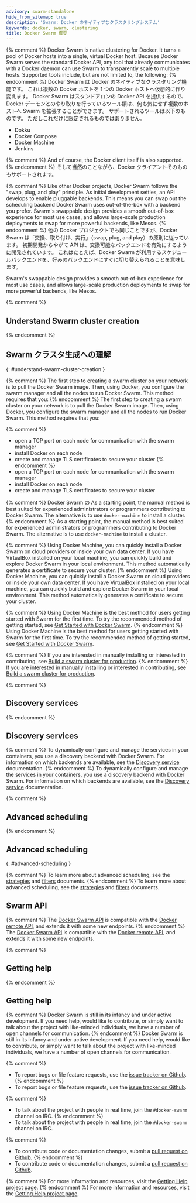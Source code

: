 ```yaml
---
advisory: swarm-standalone
hide_from_sitemap: true
description: 'Swarm: Docker のネイティブなクラスタリングシステム'
keywords: docker, swarm, clustering
title: Docker Swarm 概要
---
```


{% comment %}
Docker Swarm is native clustering for Docker. It turns a pool of Docker hosts
into a single, virtual Docker host. Because Docker Swarm serves the standard
Docker API, any tool that already communicates with a Docker daemon can use
Swarm to transparently scale to multiple hosts. Supported tools include, but
are not limited to, the following:
{% endcomment %}
Docker Swarm は Docker のネイティブなクラスタリング機能です。
これは複数の Docker ホストを 1 つの Docker ホストへ仮想的に作り変えます。
Docker Swarm はスタンドアロンの Docker API を提供するので、Docker デーモンとのやり取りを行っているツール類は、何も気にせず複数のホストへ Swarm を拡張することができます。
サポートされるツールは以下のものです。
ただしこれだけに限定されるものではありません。

- Dokku
- Docker Compose
- Docker Machine
- Jenkins

{% comment %}
And of course, the Docker client itself is also supported.
{% endcomment %}
そして当然のことながら、Docker クライアントそのものもサポートされます。

{% comment %}
Like other Docker projects, Docker Swarm follows the "swap, plug, and play"
principle. As initial development settles, an API develops to enable
pluggable backends. This means you can swap out the scheduling backend
Docker Swarm uses out-of-the-box with a backend you prefer. Swarm's swappable design provides a smooth out-of-box experience for most use cases, and allows large-scale production deployments to swap for more powerful backends, like Mesos.
{% endcomment %}
他の Docker プロジェクトでも同じことですが、Docker Swarm は「交換、取り付け、実行」（swap, plug, and play）の原則に従っています。
初期開発からやがて API は、交換可能なバックエンドを有効にするように開発されています。
これはたとえば、Docker Swarm が利用するスケジュールバックエンドを、好みのバックエンドにすぐに切り替えられることを意味します。

Swarm's swappable design provides a smooth out-of-box experience for most use cases, and allows large-scale production deployments to swap for more powerful backends, like Mesos.

{% comment %}
## Understand Swarm cluster creation
{% endcomment %}
## Swarm クラスタ生成への理解
{: #understand-swarm-cluster-creation }

{% comment %}
The first step to creating a swarm cluster on your network is to pull the Docker Swarm image. Then, using Docker, you configure the swarm manager and all the nodes to run Docker Swarm. This method requires that you:
{% endcomment %}
The first step to creating a swarm cluster on your network is to pull the Docker Swarm image. Then, using Docker, you configure the swarm manager and all the nodes to run Docker Swarm. This method requires that you:

{% comment %}
* open a TCP port on each node for communication with the swarm manager
* install Docker on each node
* create and manage TLS certificates to secure your cluster
{% endcomment %}
* open a TCP port on each node for communication with the swarm manager
* install Docker on each node
* create and manage TLS certificates to secure your cluster

{% comment %}
Docker Swarm の
As a starting point, the manual method is best suited for experienced
administrators or programmers contributing to Docker Swarm. The alternative is
to use `docker-machine` to install a cluster.
{% endcomment %}
As a starting point, the manual method is best suited for experienced
administrators or programmers contributing to Docker Swarm. The alternative is
to use `docker-machine` to install a cluster.

{% comment %}
Using Docker Machine, you can quickly install a Docker Swarm on cloud providers
or inside your own data center. If you have VirtualBox installed on your local
machine, you can quickly build and explore Docker Swarm in your local
environment. This method automatically generates a certificate to secure your
cluster.
{% endcomment %}
Using Docker Machine, you can quickly install a Docker Swarm on cloud providers
or inside your own data center. If you have VirtualBox installed on your local
machine, you can quickly build and explore Docker Swarm in your local
environment. This method automatically generates a certificate to secure your
cluster.

{% comment %}
Using Docker Machine is the best method for users getting started with Swarm for the first time. To try the recommended method of getting started, see [Get Started with Docker Swarm](install-w-machine.md).
{% endcomment %}
Using Docker Machine is the best method for users getting started with Swarm for the first time. To try the recommended method of getting started, see [Get Started with Docker Swarm](install-w-machine.md).

{% comment %}
If you are interested in manually installing or interested in contributing, see [Build a swarm cluster for production](install-manual.md).
{% endcomment %}
If you are interested in manually installing or interested in contributing, see [Build a swarm cluster for production](install-manual.md).

{% comment %}
## Discovery services
{% endcomment %}
## Discovery services

{% comment %}
To dynamically configure and manage the services in your containers, you use a discovery backend with Docker Swarm. For information on which backends are available, see the [Discovery service](discovery.md) documentation.
{% endcomment %}
To dynamically configure and manage the services in your containers, you use a discovery backend with Docker Swarm. For information on which backends are available, see the [Discovery service](discovery.md) documentation.

{% comment %}
## Advanced scheduling
{% endcomment %}
## Advanced scheduling
{: #advanced-scheduling }

{% comment %}
To learn more about advanced scheduling, see the
[strategies](scheduler/strategy.md) and [filters](scheduler/filter.md)
documents.
{% endcomment %}
To learn more about advanced scheduling, see the
[strategies](scheduler/strategy.md) and [filters](scheduler/filter.md)
documents.

## Swarm API

{% comment %}
The [Docker Swarm API](swarm-api.md) is compatible with the
[Docker remote API](/engine/api/index.md), and extends it with some new
endpoints.
{% endcomment %}
The [Docker Swarm API](swarm-api.md) is compatible with the
[Docker remote API](/engine/api/index.md), and extends it with some new
endpoints.

{% comment %}
## Getting help
{% endcomment %}
## Getting help

{% comment %}
Docker Swarm is still in its infancy and under active development. If you need
help, would like to contribute, or simply want to talk about the project with
like-minded individuals, we have a number of open channels for communication.
{% endcomment %}
Docker Swarm is still in its infancy and under active development. If you need
help, would like to contribute, or simply want to talk about the project with
like-minded individuals, we have a number of open channels for communication.

{% comment %}
* To report bugs or file feature requests, use the [issue tracker on Github](https://github.com/docker/swarm/issues).
{% endcomment %}
* To report bugs or file feature requests, use the [issue tracker on Github](https://github.com/docker/swarm/issues).

{% comment %}
* To talk about the project with people in real time, join the `#docker-swarm` channel on IRC.
{% endcomment %}
* To talk about the project with people in real time, join the `#docker-swarm` channel on IRC.

{% comment %}
* To contribute code or documentation changes, submit a [pull request on Github](https://github.com/docker/swarm/pulls).
{% endcomment %}
* To contribute code or documentation changes, submit a [pull request on Github](https://github.com/docker/swarm/pulls).

{% comment %}
For more information and resources, visit the [Getting Help project page](/opensource/get-help/).
{% endcomment %}
For more information and resources, visit the [Getting Help project page](/opensource/get-help/).
